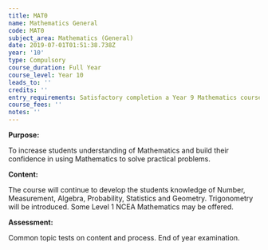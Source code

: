 ```yaml
---
title: MAT0
name: Mathematics General
code: MAT0
subject_area: Mathematics (General)
date: 2019-07-01T01:51:38.738Z
year: '10'
type: Compulsory
course_duration: Full Year
course_level: Year 10
leads_to: ''
credits: ''
entry_requirements: Satisfactory completion a Year 9 Mathematics course.
course_fees: ''
notes: ''
---
```

**Purpose:**

To increase students understanding of Mathematics and build their confidence in using Mathematics to solve practical problems.

**Content:**

The course will continue to develop the students knowledge of Number, Measurement, Algebra, Probability, Statistics and Geometry. Trigonometry will be introduced. Some Level 1 NCEA Mathematics may be offered.

**Assessment:**

Common topic tests on content and process. End of year examination.
